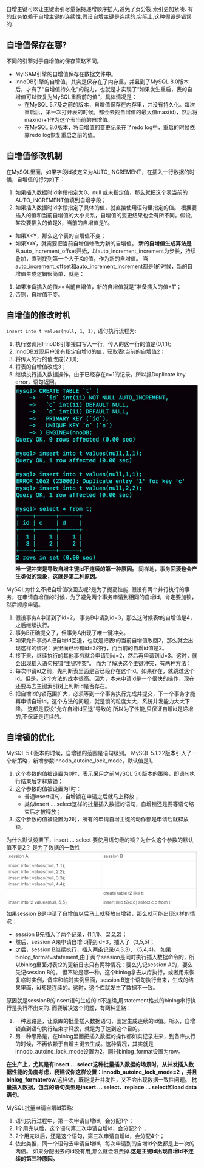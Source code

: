自增主键可以让主键索引尽量保持递增顺序插入,避免了页分裂,索引更加紧凑.
有的业务依赖于自增主键的连续性,假设自增主键是连续的.实际上,这种假设是错误的.

## 自增值保存在哪?
不同的引擎对于自增值的保存策略不同。
- MyISAM引擎的自增值保存在数据文件中。
- InnoDB引擎的自增值，其实是保存在了内存里，并且到了MySQL 8.0版本后，才有了“自增值持久化”的能力，也就是才实现了“如果发生重启，表的自增值可以恢复为MySQL重启前的值”，具体情况是：
    - 在MySQL 5.7及之前的版本，自增值保存在内存里，并没有持久化。每次重启后，第一次打开表的时候，都会去找自增值的最大值max(id)，然后将max(id)+1作为这个表当前的自增值。﻿  
    - 在MySQL 8.0版本，将自增值的变更记录在了redo log中，重启的时候依靠redo log恢复重启之前的值。

## 自增值修改机制
在MySQL里面，如果字段id被定义为AUTO_INCREMENT，在插入一行数据的时候，自增值的行为如下：
1. 如果插入数据时id字段指定为0、null 或未指定值，那么就把这个表当前的 AUTO_INCREMENT值填到自增字段；
2. 如果插入数据时id字段指定了具体的值，就直接使用语句里指定的值。
根据要插入的值和当前自增值的大小关系，自增值的变更结果也会有所不同。假设，某次要插入的值是X，当前的自增值是Y。
- 如果X<Y，那么这个表的自增值不变；
- 如果X≥Y，就需要把当前自增值修改为新的自增值。
**新的自增值生成算法是**：从auto_increment_offset开始，以auto_increment_increment为步长，持续叠加，直到找到第一个大于X的值，作为新的自增值。
当auto_increment_offset和auto_increment_increment都是1的时候，新的自增值生成逻辑很简单，就是：
1. 如果准备插入的值>=当前自增值，新的自增值就是“准备插入的值+1”；
2. 否则，自增值不变。

## 自增值的修改时机
`insert into t values(null, 1, 1);`
语句执行流程为:
1. 执行器调用InnoDB引擎接口写入一行，传入的这一行的值是(0,1,1);
2. InnoDB发现用户没有指定自增id的值，获取表t当前的自增值2；
3. 将传入的行的值改成(2,1,1);
4. 将表的自增值改成3；
5. 继续执行插入数据操作，由于已经存在c=1的记录，所以报Duplicate key error，语句返回。
![](MySQL/attachments/b2092884119fa8123cf41c0389f2a907_MD5.jpeg)
**唯一键冲突是导致自增主键id不连续的第一种原因。**
同样地，事务**回滚也会产生类似的现象，这就是第二种原因。**

MySQL为什么不把自增值改回去呢?是为了提高性能.
假设有两个并行执行的事务，在申请自增值的时候，为了避免两个事务申请到相同的自增id，肯定要加锁，然后顺序申请。
1. 假设事务A申请到了id=2， 事务B申请到id=3，那么这时候表t的自增值是4，之后继续执行。
2. 事务B正确提交了，但事务A出现了唯一键冲突。
3. 如果允许事务A把自增id回退，也就是把表t的当前自增值改回2，那么就会出现这样的情况：表里面已经有id=3的行，而当前的自增id值是2。
4. 接下来，继续执行的其他事务就会申请到id=2，然后再申请到id=3。这时，就会出现插入语句报错“主键冲突”。
而为了解决这个主键冲突，有两种方法：
5. 每次申请id之前，先判断表里面是否已经存在这个id。如果存在，就跳过这个id。但是，这个方法的成本很高。因为，本来申请id是一个很快的操作，现在还要再去主键索引树上判断id是否存在。
6. 把自增id的锁范围扩大，必须等到一个事务执行完成并提交，下一个事务才能再申请自增id。这个方法的问题，就是锁的粒度太大，系统并发能力大大下降。
这都是假设"允许自增id回退"导致的,所以为了性能,只保证自增id是递增的,不保证是连续的.

## 自增锁的优化
MySQL 5.0版本的时候，自增锁的范围是语句级别。
MySQL 5.1.22版本引入了一个新策略，新增参数innodb_autoinc_lock_mode，默认值是1。
1. 这个参数的值被设置为0时，表示采用之前MySQL 5.0版本的策略，即语句执行结束后才释放锁；
2. 这个参数的值被设置为1时：
    - 普通insert语句，自增锁在申请之后就马上释放；
    - 类似insert … select这样的批量插入数据的语句，自增锁还是要等语句结束后才被释放；
3. 这个参数的值被设置为2时，所有的申请自增主键的动作都是申请后就释放锁。

为什么默认设置下，insert … select 要使用语句级的锁？为什么这个参数的默认值不是2？
是为了数据的一致性
![](MySQL/attachments/c7b017cd6289b709c66e1aede9a6273b_MD5.jpeg)
如果session B是申请了自增值以后马上就释放自增锁，那么就可能出现这样的情况：
- session B先插入了两个记录，(1,1,1)、(2,2,2)；
- 然后，session A来申请自增id得到id=3，插入了（3,5,5)；
- 之后，session B继续执行，插入两条记录(4,3,3)、 (5,4,4)。
如果binlog_format=statement,由于两个session是同时执行插入数据命令的，所以binlog里面对表t2的更新日志只有两种情况：要么先记session A的，要么先记session B的。
但不论是哪一种，这个binlog拿去从库执行，或者用来恢复临时实例，备库和临时实例里面，session B这个语句执行出来，生成的结果里面，id都是连续的。这时，这个库就发生了数据不一致。

原因就是sessionB的insert语句生成的id不连续,用statement格式的binlog串行执行是执行不出来的.
而要解决这个问题，有两种思路：
1. 一种思路是，让原库的批量插入数据语句，固定生成连续的id值。所以，自增锁直到语句执行结束才释放，就是为了达到这个目的。
2. 另一种思路是，在binlog里面把插入数据的操作都如实记录进来，到备库执行的时候，不再依赖于自增主键去生成。这种情况，其实就是innodb_autoinc_lock_mode设置为2，同时binlog_format设置为row。

**在生产上，尤其是有insert … select这种批量插入数据的场景时，从并发插入数据性能的角度考虑，我建议你这样设置：innodb_autoinc_lock_mode=2 ，并且 binlog_format=row**.这样做，既能提升并发性，又不会出现数据一致性问题。
**批量插入数据，包含的语句类型是insert … select、replace … select和load data语句。**

MySQL批量申请自增id策略:
1. 语句执行过程中，第一次申请自增id，会分配1个；
2. 1个用完以后，这个语句第二次申请自增id，会分配2个；
3. 2个用完以后，还是这个语句，第三次申请自增id，会分配4个；
4. 依此类推，同一个语句去申请自增id，每次申请到的自增id个数都是上一次的两倍。
如果分配出去的id没有用,那么就会浪费掉.**这是主键id出现自增id不连续的第三种原因。**